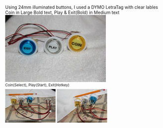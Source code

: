 Using 24mm illuminated buttons, I used a DYMO LetraTag with clear lables  
Coin in Large Bold text, Play & Exit(Bold) in Medium text<br/>
[![A](Pics/Coin-Play-Exit/TNx2/IMG_2036.JPG)](Pics/Coin-Play-Exit/IMG_2036.JPG) <br/>
<sup>Coin(Select), Play(Start), Exit(Hotkey)</sup> <br/>
[![1](Pics/Coin-Play-Exit/TN/IMG_2034.JPG)](Pics/Coin-Play-Exit/IMG_2034.JPG) 
[![2](Pics/Coin-Play-Exit/TN/IMG_2035.JPG)](Pics/Coin-Play-Exit/IMG_2035.JPG) 
